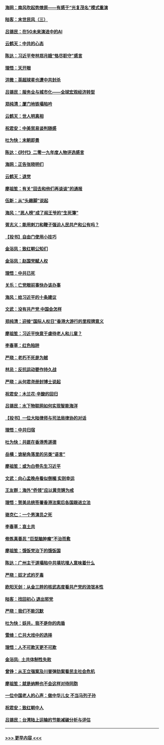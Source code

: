 #### [海网：南风吹起势燎原——有感于“光复茂名”模式重演](../pages/nsc993/n11732308.md?t=12191744) 
#### [陆客：末世民风（三）](../pages/nsc993/n11732211.md?t=12191744) 
#### [吕锡民：在5G未来演进中的AI](../pages/nsc993/n11730010.md?t=12191744) 
#### [云鹤天：中共的心态](../pages/nsc993/n11729906.md?t=12191744) 
#### [陈达：习近平夸林郑月娥“恪尽职守”感言](../pages/nsc993/n11729881.md?t=12191744) 
#### [理悟：天开眼](../pages/nsc993/n11729699.md?t=12191744) 
#### [洪微：英超球星也遭中共封杀](../pages/nsc993/n11727243.md?t=12191744) 
#### [吕锡民：服务业与城市化——全球宏观经济转型](../pages/nsc993/n11725845.md?t=12191744) 
#### [郑纯清：厦门地铁塌陷吟](../pages/nsc993/n11725813.md?t=12191744) 
#### [云鹤天：世人明真相](../pages/nsc993/n11725621.md?t=12191744) 
#### [祝君安：中美贸易谈判随感](../pages/nsc993/n11725609.md?t=12191744) 
#### [吐为快：末朝即景](../pages/nsc993/n11723365.md?t=12191744) 
#### [陈达：《时代》二零一九年度人物评选感言](../pages/nsc993/n11723337.md?t=12191744) 
#### [海网：正告张晓明们](../pages/nsc993/n11723228.md?t=12191744) 
#### [云鹤天：退党](../pages/nsc993/n11723056.md?t=12191744) 
#### [廖祖笙：有关“回去和他们再谈谈”的通报](../pages/nsc993/n11722442.md?t=12191744) 
#### [伍新：从“头踢脚”说起](../pages/nsc993/n11722429.md?t=12191744) 
#### [海风：“恶人榜”成了阎王爷的“生死簿”](../pages/nsc993/n11722272.md?t=12191744) 
#### [胥志义：能用剌刀和鞭子强迫人民共产和公有吗？](../pages/nsc993/n11720569.md?t=12191744) 
#### [【投书】自由门使用小技巧](../pages/nsc993/n11720180.md?t=12191744) 
#### [金浴凤：致红朝公知们](../pages/nsc993/n11720563.md?t=12191744) 
#### [金浴凤：赵国党赋人权](../pages/nsc993/n11720533.md?t=12191744) 
#### [理悟：中共已死](../pages/nsc993/n11720233.md?t=12191744) 
#### [关乐：亡党眼前事快办该办事](../pages/nsc993/n11719160.md?t=12191744) 
#### [海风：给习近平的十条建议](../pages/nsc993/n11717616.md?t=12191744) 
#### [文武：没有共产党 中国会怎样](../pages/nsc993/n11717584.md?t=12191744) 
#### [郑纯清：迎接“国际人权日”香港大游行的里程牌意义](../pages/nsc993/n11717417.md?t=12191744) 
#### [廖祖笙：习近平快意于虐待老人和儿童？](../pages/nsc993/n11715313.md?t=12191744) 
#### [李春草：红色陷阱](../pages/nsc993/n11715029.md?t=12191744) 
#### [严晓：老朽不死是为贼](../pages/nsc993/n11712910.md?t=12191744) 
#### [林忌：反抗运动要作持久战](../pages/nsc993/n11712623.md?t=12191744) 
#### [严晓：从何君尧册封博士说起](../pages/nsc993/n11712465.md?t=12191744) 
#### [祝君安：木兰花·辛酸的回归](../pages/nsc993/n11712381.md?t=12191744) 
#### [吕锡民：水下物联网如何实现智能海洋](../pages/nsc993/n11711158.md?t=12191744) 
#### [【投书】一位大陆律师与司法局律协的对话](../pages/nsc993/n11709675.md?t=12191744) 
#### [理悟：中共归宿](../pages/nsc993/n11710059.md?t=12191744) 
#### [吐为快：共匪在香港秀道德](../pages/nsc993/n11709979.md?t=12191744) 
#### [岳横：诡秘角落里的另类“语言”](../pages/nsc993/n11709792.md?t=12191744) 
#### [廖祖笙：或为白卷先生习近平](../pages/nsc993/n11708330.md?t=12191744) 
#### [文武：向心孟晚舟看似倒楣 实则幸运](../pages/nsc993/n11708236.md?t=12191744) 
#### [王友群：海外“侨领”应以黄克锵为戒](../pages/nsc993/n11706176.md?t=12191744) 
#### [理悟：贺美总统签署香港法案后各国跟进立法](../pages/nsc993/n11706853.md?t=12191744) 
#### [骆克仁：一个男演员之死](../pages/nsc993/n11706677.md?t=12191744) 
#### [李春草：哀土共](../pages/nsc993/n11706255.md?t=12191744) 
#### [修炼真善忍 “巨型脑肿瘤”不治而愈](../pages/nsc993/n11705340.md?t=12191744) 
#### [廖祖笙：饿饭党治下的饿饭国](../pages/nsc993/n11705085.md?t=12191744) 
#### [陈达：广州主干道塌陷中共填坑埋人意味着什么](../pages/nsc993/n11705046.md?t=12191744) 
#### [严晓：奴才式的歹毒](../pages/nsc993/n11704826.md?t=12191744) 
#### [欧阳天剑：从金三胖的核武态度看共产党的流氓本性](../pages/nsc993/n11702238.md?t=12191744) 
#### [陆客：找回初心 退出邪党](../pages/nsc993/n11702213.md?t=12191744) 
#### [严晓：我们不能沉默](../pages/nsc993/n11702110.md?t=12191744) 
#### [吐为快：妖共，我不是你的肉盾](../pages/nsc993/n11701366.md?t=12191744) 
#### [雪绮：亡共大戏中的选择](../pages/nsc993/n11699922.md?t=12191744) 
#### [理悟：人不可欺天更不可欺](../pages/nsc993/n11699657.md?t=12191744) 
#### [金浴凤:  土共体制性失败](../pages/nsc993/n11699361.md?t=12191744) 
#### [曾铮：从王立强案及川普弹劾案看民主社会危机](../pages/nsc993/n11699318.md?t=12191744) 
#### [廖祖笙：就是纳粹也不会这样对待同胞](../pages/nsc993/n11697658.md?t=12191744) 
#### [一位中国老人的心声：做中华儿女 不当马列子孙](../pages/nsc993/n11697525.md?t=12191744) 
#### [祝君安：致红朝中人](../pages/nsc993/n11697518.md?t=12191744) 
#### [吕锡民：台湾陆上运输的节能减碳分析与评估](../pages/nsc993/n11694983.md?t=12191744) 

----
#### [ >>> 更早内容 <<< ](../indexes/nsc993-earlier.md)
